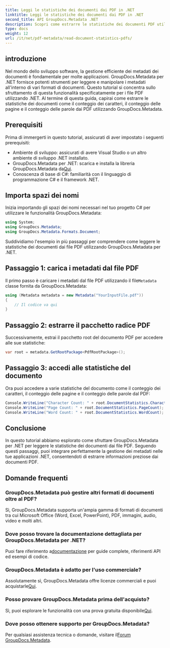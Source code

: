 ```yaml
---
title: Leggi le statistiche dei documenti dai PDF in .NET
linktitle: Leggi le statistiche dei documenti dai PDF in .NET
second_title: API GroupDocs.Metadata .NET
description: Scopri come estrarre le statistiche dei documenti PDF utilizzando GroupDocs.Metadata per .NET. Migliora le tue capacità di gestione dei documenti senza sforzo.
type: docs
weight: 12
url: /it/net/pdf-metadata/read-document-statistics-pdfs/
---
```

## introduzione
Nel mondo dello sviluppo software, la gestione efficiente dei metadati dei documenti è fondamentale per molte applicazioni. GroupDocs.Metadata per .NET fornisce potenti strumenti per leggere e manipolare i metadati all'interno di vari formati di documenti. Questo tutorial si concentra sullo sfruttamento di questa funzionalità specificatamente per i file PDF utilizzando .NET. Al termine di questa guida, capirai come estrarre le statistiche dei documenti come il conteggio dei caratteri, il conteggio delle pagine e il conteggio delle parole dai PDF utilizzando GroupDocs.Metadata.
## Prerequisiti
Prima di immergerti in questo tutorial, assicurati di aver impostato i seguenti prerequisiti:
- Ambiente di sviluppo: assicurati di avere Visual Studio o un altro ambiente di sviluppo .NET installato.
-  GroupDocs.Metadata per .NET: scarica e installa la libreria GroupDocs.Metadata da[Qui](https://releases.groupdocs.com/metadata/net/).
- Conoscenza di base di C#: familiarità con il linguaggio di programmazione C# e il framework .NET.

## Importa spazi dei nomi
Inizia importando gli spazi dei nomi necessari nel tuo progetto C# per utilizzare le funzionalità GroupDocs.Metadata:
```csharp
using System;
using GroupDocs.Metadata;
using GroupDocs.Metadata.Formats.Document;
```

Suddividiamo l'esempio in più passaggi per comprendere come leggere le statistiche dei documenti dai file PDF utilizzando GroupDocs.Metadata per .NET.
## Passaggio 1: carica i metadati dal file PDF
 Il primo passo è caricare i metadati dal file PDF utilizzando il file`Metadata` classe fornita da GroupDocs.Metadata:
```csharp
using (Metadata metadata = new Metadata("YourInputFile.pdf"))
{
    // Il codice va qui
}
```
## Passaggio 2: estrarre il pacchetto radice PDF
Successivamente, estrai il pacchetto root del documento PDF per accedere alle sue statistiche:
```csharp
var root = metadata.GetRootPackage<PdfRootPackage>();
```
## Passaggio 3: accedi alle statistiche del documento
Ora puoi accedere a varie statistiche del documento come il conteggio dei caratteri, il conteggio delle pagine e il conteggio delle parole dal PDF:
```csharp
Console.WriteLine("Character Count: " + root.DocumentStatistics.CharacterCount);
Console.WriteLine("Page Count: " + root.DocumentStatistics.PageCount);
Console.WriteLine("Word Count: " + root.DocumentStatistics.WordCount);
```

## Conclusione
In questo tutorial abbiamo esplorato come sfruttare GroupDocs.Metadata per .NET per leggere le statistiche dei documenti dai file PDF. Seguendo questi passaggi, puoi integrare perfettamente la gestione dei metadati nelle tue applicazioni .NET, consentendoti di estrarre informazioni preziose dai documenti PDF.

## Domande frequenti
### GroupDocs.Metadata può gestire altri formati di documenti oltre al PDF?
Sì, GroupDocs.Metadata supporta un'ampia gamma di formati di documenti tra cui Microsoft Office (Word, Excel, PowerPoint), PDF, immagini, audio, video e molti altri.
### Dove posso trovare la documentazione dettagliata per GroupDocs.Metadata per .NET?
 Puoi fare riferimento a[documentazione](https://reference.groupdocs.com/metadata/net/) per guide complete, riferimenti API ed esempi di codice.
### GroupDocs.Metadata è adatto per l'uso commerciale?
 Assolutamente sì, GroupDocs.Metadata offre licenze commerciali e puoi acquistarle[Qui](https://purchase.groupdocs.com/buy).
### Posso provare GroupDocs.Metadata prima dell'acquisto?
 Sì, puoi esplorare le funzionalità con una prova gratuita disponibile[Qui](https://releases.groupdocs.com/).
### Dove posso ottenere supporto per GroupDocs.Metadata?
 Per qualsiasi assistenza tecnica o domande, visitare il[Forum GroupDocs.Metadata](https://forum.groupdocs.com/c/metadata/14).
